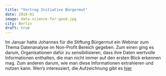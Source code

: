 ```yaml
---
title: "Vortrag Initiative Bürgermut"
date: 2018-01
image: data-science-for-good.jpg
city: Berlin
draft: true
---
```


Im Januar hatte Johannes für die Stiftung Bürgermut ein Webinar zum Thema Datenanalyse im Non-Profit Bereich gegeben. Zum einen ging es darum, Organisationen dafür zu sensibilisieren, dass ihre Daten wertvolle Informationen enthalten, die man nicht immer auf den ersten Blick erkennen mag. Zum anderen darum, wie man diese Informationen extrahieren und nutzen kann. 
Wen’s interessiert, die Aufzeichnung gibt es [hier](https://opentransfer.de/event/webinar-datenanalyse-fuer-non-profit-organisationen/)